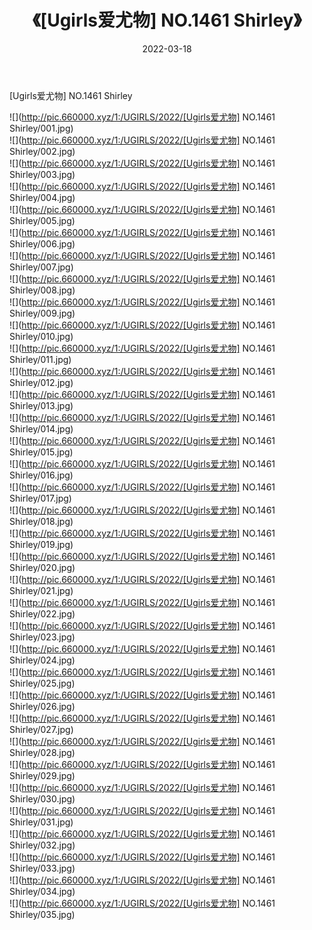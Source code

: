 ﻿---
layout: post
title:  《[Ugirls爱尤物] NO.1461 Shirley》
date:   2022-03-18
img: http://pic.660000.xyz/1:/UGIRLS/2022/[Ugirls爱尤物] NO.1461 Shirley/000.jpg
categories: [美女, 清纯, 唯美]
---

[Ugirls爱尤物] NO.1461 Shirley

 ![](http://pic.660000.xyz/1:/UGIRLS/2022/[Ugirls爱尤物] NO.1461 Shirley/001.jpg) <br>![](http://pic.660000.xyz/1:/UGIRLS/2022/[Ugirls爱尤物] NO.1461 Shirley/002.jpg) <br>![](http://pic.660000.xyz/1:/UGIRLS/2022/[Ugirls爱尤物] NO.1461 Shirley/003.jpg) <br>![](http://pic.660000.xyz/1:/UGIRLS/2022/[Ugirls爱尤物] NO.1461 Shirley/004.jpg) <br>![](http://pic.660000.xyz/1:/UGIRLS/2022/[Ugirls爱尤物] NO.1461 Shirley/005.jpg) <br>![](http://pic.660000.xyz/1:/UGIRLS/2022/[Ugirls爱尤物] NO.1461 Shirley/006.jpg) <br>![](http://pic.660000.xyz/1:/UGIRLS/2022/[Ugirls爱尤物] NO.1461 Shirley/007.jpg) <br>![](http://pic.660000.xyz/1:/UGIRLS/2022/[Ugirls爱尤物] NO.1461 Shirley/008.jpg) <br>![](http://pic.660000.xyz/1:/UGIRLS/2022/[Ugirls爱尤物] NO.1461 Shirley/009.jpg) <br>![](http://pic.660000.xyz/1:/UGIRLS/2022/[Ugirls爱尤物] NO.1461 Shirley/010.jpg) <br>![](http://pic.660000.xyz/1:/UGIRLS/2022/[Ugirls爱尤物] NO.1461 Shirley/011.jpg) <br>![](http://pic.660000.xyz/1:/UGIRLS/2022/[Ugirls爱尤物] NO.1461 Shirley/012.jpg) <br>![](http://pic.660000.xyz/1:/UGIRLS/2022/[Ugirls爱尤物] NO.1461 Shirley/013.jpg) <br>![](http://pic.660000.xyz/1:/UGIRLS/2022/[Ugirls爱尤物] NO.1461 Shirley/014.jpg) <br>![](http://pic.660000.xyz/1:/UGIRLS/2022/[Ugirls爱尤物] NO.1461 Shirley/015.jpg) <br>![](http://pic.660000.xyz/1:/UGIRLS/2022/[Ugirls爱尤物] NO.1461 Shirley/016.jpg) <br>![](http://pic.660000.xyz/1:/UGIRLS/2022/[Ugirls爱尤物] NO.1461 Shirley/017.jpg) <br>![](http://pic.660000.xyz/1:/UGIRLS/2022/[Ugirls爱尤物] NO.1461 Shirley/018.jpg) <br>![](http://pic.660000.xyz/1:/UGIRLS/2022/[Ugirls爱尤物] NO.1461 Shirley/019.jpg) <br>![](http://pic.660000.xyz/1:/UGIRLS/2022/[Ugirls爱尤物] NO.1461 Shirley/020.jpg) <br>![](http://pic.660000.xyz/1:/UGIRLS/2022/[Ugirls爱尤物] NO.1461 Shirley/021.jpg) <br>![](http://pic.660000.xyz/1:/UGIRLS/2022/[Ugirls爱尤物] NO.1461 Shirley/022.jpg) <br>![](http://pic.660000.xyz/1:/UGIRLS/2022/[Ugirls爱尤物] NO.1461 Shirley/023.jpg) <br>![](http://pic.660000.xyz/1:/UGIRLS/2022/[Ugirls爱尤物] NO.1461 Shirley/024.jpg) <br>![](http://pic.660000.xyz/1:/UGIRLS/2022/[Ugirls爱尤物] NO.1461 Shirley/025.jpg) <br>![](http://pic.660000.xyz/1:/UGIRLS/2022/[Ugirls爱尤物] NO.1461 Shirley/026.jpg) <br>![](http://pic.660000.xyz/1:/UGIRLS/2022/[Ugirls爱尤物] NO.1461 Shirley/027.jpg) <br>![](http://pic.660000.xyz/1:/UGIRLS/2022/[Ugirls爱尤物] NO.1461 Shirley/028.jpg) <br>![](http://pic.660000.xyz/1:/UGIRLS/2022/[Ugirls爱尤物] NO.1461 Shirley/029.jpg) <br>![](http://pic.660000.xyz/1:/UGIRLS/2022/[Ugirls爱尤物] NO.1461 Shirley/030.jpg) <br>![](http://pic.660000.xyz/1:/UGIRLS/2022/[Ugirls爱尤物] NO.1461 Shirley/031.jpg) <br>![](http://pic.660000.xyz/1:/UGIRLS/2022/[Ugirls爱尤物] NO.1461 Shirley/032.jpg) <br>![](http://pic.660000.xyz/1:/UGIRLS/2022/[Ugirls爱尤物] NO.1461 Shirley/033.jpg) <br>![](http://pic.660000.xyz/1:/UGIRLS/2022/[Ugirls爱尤物] NO.1461 Shirley/034.jpg) <br>![](http://pic.660000.xyz/1:/UGIRLS/2022/[Ugirls爱尤物] NO.1461 Shirley/035.jpg) <br>